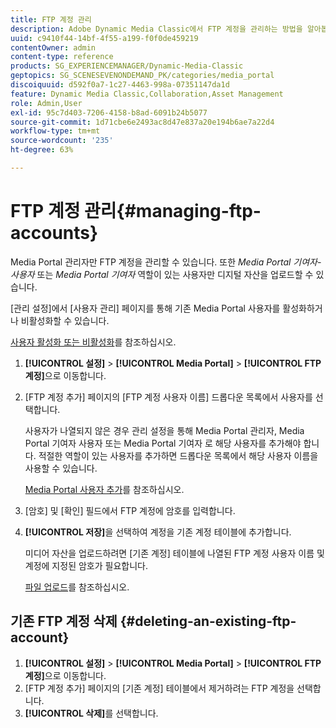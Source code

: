 ```yaml
---
title: FTP 계정 관리
description: Adobe Dynamic Media Classic에서 FTP 계정을 관리하는 방법을 알아봅니다.
uuid: c9410f44-14bf-4f55-a199-f0f0de459219
contentOwner: admin
content-type: reference
products: SG_EXPERIENCEMANAGER/Dynamic-Media-Classic
geptopics: SG_SCENESEVENONDEMAND_PK/categories/media_portal
discoiquuid: d592f0a7-1c27-4463-998a-07351147da1d
feature: Dynamic Media Classic,Collaboration,Asset Management
role: Admin,User
exl-id: 95c7d403-7206-4158-b8ad-6091b24b5077
source-git-commit: 1d71cbe6e2493ac8d47e837a20e194b6ae7a22d4
workflow-type: tm+mt
source-wordcount: '235'
ht-degree: 63%

---
```


# FTP 계정 관리{#managing-ftp-accounts}

Media Portal 관리자만 FTP 계정을 관리할 수 있습니다. 또한 *Media Portal 기여자-사용자* 또는 *Media Portal 기여자* 역할이 있는 사용자만 디지털 자산을 업로드할 수 있습니다.

[관리 설정]에서 [사용자 관리] 페이지를 통해 기존 Media Portal 사용자를 활성화하거나 비활성화할 수 있습니다.

[사용자 활성화 또는 비활성화](administration-setup.md#activating_or_deactivating_users)를 참조하십시오.

1. **[!UICONTROL 설정]** > **[!UICONTROL Media Portal]** > **[!UICONTROL FTP 계정]**&#x200B;으로 이동합니다.
1. [FTP 계정 추가] 페이지의 [FTP 계정 사용자 이름] 드롭다운 목록에서 사용자를 선택합니다.

   사용자가 나열되지 않은 경우 관리 설정을 통해 Media Portal 관리자, Media Portal 기여자 사용자 또는 Media Portal 기여자 로 해당 사용자를 추가해야 합니다. 적절한 역할이 있는 사용자를 추가하면 드롭다운 목록에서 해당 사용자 이름을 사용할 수 있습니다.

   [Media Portal 사용자 추가](adding-media-portal-users.md#adding_a_media_portal_user)를 참조하십시오.

1. [암호] 및 [확인] 필드에서 FTP 계정에 암호를 입력합니다.
1. **[!UICONTROL 저장]**&#x200B;을 선택하여 계정을 기존 계정 테이블에 추가합니다.

   미디어 자산을 업로드하려면 [기존 계정] 테이블에 나열된 FTP 계정 사용자 이름 및 계정에 지정된 암호가 필요합니다.

   [파일 업로드](uploading-files.md#uploading_files)를 참조하십시오.

## 기존 FTP 계정 삭제 {#deleting-an-existing-ftp-account}

1. **[!UICONTROL 설정]** > **[!UICONTROL Media Portal]** > **[!UICONTROL FTP 계정]**&#x200B;으로 이동합니다.
1. [FTP 계정 추가] 페이지의 [기존 계정] 테이블에서 제거하려는 FTP 계정을 선택합니다.
1. **[!UICONTROL 삭제]**&#x200B;를 선택합니다.

